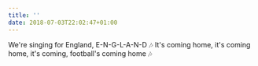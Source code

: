 ```yaml
---
title: ''
date: 2018-07-03T22:02:47+01:00
---
```

We're singing for England, E-N-G-L-A-N-D 🎶 It's coming home, it's coming home, it's coming, football's coming home 🎶
